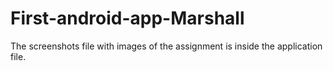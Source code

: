 # First-android-app-Marshall

The screenshots file with images of the assignment is inside the application file.
